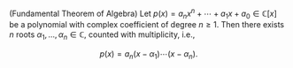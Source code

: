 (Fundamental Theorem of Algebra) Let $p(x) = a_n x^n + \cdots + a_1 x + a_0 \in \mathbb{C}[x]$ be a polynomial with complex coefficient of degree $n \geq 1$. Then there exists $n$ roots $\alpha_1, \ldots, \alpha_n \in \mathbb{C}$, counted with multiplicity, i.e.,

$$
p(x) = a_n (x - \alpha_1) \cdots (x - \alpha_n).
$$
